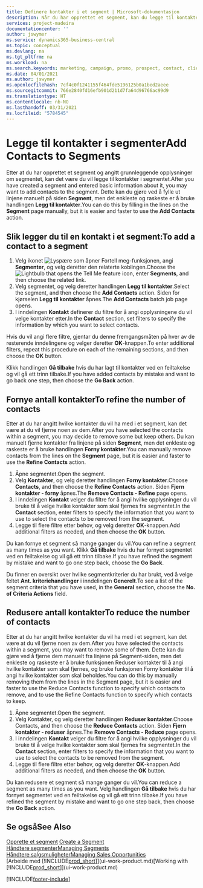 ```yaml
---
title: Definere kontakter i et segment | Microsoft-dokumentasjon
description: Når du har opprettet et segment, kan du legge til kontakter i segmentet, for eksempel som en del av en markedsføringskampanje rettet mot bestemte kunder eller klienter.
services: project-madeira
documentationcenter: ''
author: jswymer
ms.service: dynamics365-business-central
ms.topic: conceptual
ms.devlang: na
ms.tgt_pltfrm: na
ms.workload: na
ms.search.keywords: marketing, campaign, promo, prospect, contact, client, customer
ms.date: 04/01/2021
ms.author: jswymer
ms.openlocfilehash: 7cf4c0f1241155f464fde5196125b0a1bed2aeee
ms.sourcegitcommit: 766e2840fd16efb901d211d7fa64d96766ac99d9
ms.translationtype: HT
ms.contentlocale: nb-NO
ms.lasthandoff: 03/31/2021
ms.locfileid: "5784545"
---
```

# <a name="add-contacts-to-segments"></a><span data-ttu-id="a9b0d-103">Legge til kontakter i segmenter</span><span class="sxs-lookup"><span data-stu-id="a9b0d-103">Add Contacts to Segments</span></span>
<span data-ttu-id="a9b0d-104">Etter at du har opprettet et segment og angitt grunnleggende opplysninger om segmentet, kan det være du vil legge til kontakter i segmentet.</span><span class="sxs-lookup"><span data-stu-id="a9b0d-104">After you have created a segment and entered basic information about it, you may want to add contacts to the segment.</span></span> <span data-ttu-id="a9b0d-105">Dette kan du gjøre ved å fylle ut linjene manuelt på siden **Segment**, men det enkleste og raskeste er å bruke handlingen **Legg til kontakter**.</span><span class="sxs-lookup"><span data-stu-id="a9b0d-105">You can do this by filling in the lines on the **Segment** page manually, but it is easier and faster to use the **Add Contacts** action.</span></span>

## <a name="to-add-a-contact-to-a-segment"></a><span data-ttu-id="a9b0d-106">Slik legger du til en kontakt i et segment:</span><span class="sxs-lookup"><span data-stu-id="a9b0d-106">To add a contact to a segment</span></span>
1. <span data-ttu-id="a9b0d-107">Velg ikonet ![Lyspære som åpner Fortell meg-funksjonen](media/ui-search/search_small.png "Fortell hva du vil gjøre"), angi **Segmenter**, og velg deretter den relaterte koblingen.</span><span class="sxs-lookup"><span data-stu-id="a9b0d-107">Choose the ![Lightbulb that opens the Tell Me feature](media/ui-search/search_small.png "Tell me what you want to do") icon, enter **Segments**, and then choose the related link.</span></span>  
2. <span data-ttu-id="a9b0d-108">Velg segmentet, og velg deretter handlingen **Legg til kontakter**.</span><span class="sxs-lookup"><span data-stu-id="a9b0d-108">Select the segment, and then choose the **Add Contacts** action.</span></span> <span data-ttu-id="a9b0d-109">Siden for kjørselen **Legg til kontakter** åpnes.</span><span class="sxs-lookup"><span data-stu-id="a9b0d-109">The **Add Contacts** batch job page opens.</span></span>
3. <span data-ttu-id="a9b0d-110">I inndelingen **Kontakt** definerer du filtre for å angi opplysningene du vil velge kontakter etter.</span><span class="sxs-lookup"><span data-stu-id="a9b0d-110">In the **Contact** section, set filters to specify the information by which you want to select contacts.</span></span>

<span data-ttu-id="a9b0d-111">Hvis du vil angi flere filtre, gjentar du denne fremgangsmåten på hver av de resterende inndelingene og velger deretter **OK**-knappen.</span><span class="sxs-lookup"><span data-stu-id="a9b0d-111">To enter additional filters, repeat this procedure on each of the remaining sections, and then choose the **OK** button.</span></span>

<span data-ttu-id="a9b0d-112">Klikk handlingen **Gå tilbake** hvis du har lagt til kontakter ved en feiltakelse og vil gå ett trinn tilbake.</span><span class="sxs-lookup"><span data-stu-id="a9b0d-112">If you have added contacts by mistake and want to go back one step, then choose the **Go Back** action.</span></span>

## <a name="to-refine-the-number-of-contacts"></a><span data-ttu-id="a9b0d-113">Fornye antall kontakter</span><span class="sxs-lookup"><span data-stu-id="a9b0d-113">To refine the number of contacts</span></span>
<span data-ttu-id="a9b0d-114">Etter at du har angitt hvilke kontakter du vil ha med i et segment, kan det være at du vil fjerne noen av dem.</span><span class="sxs-lookup"><span data-stu-id="a9b0d-114">After you have selected the contacts within a segment, you may decide to remove some but keep others.</span></span> <span data-ttu-id="a9b0d-115">Du kan manuelt fjerne kontakter fra linjene på siden **Segment**, men det enkleste og raskeste er å bruke handlingen **Forny kontakter**.</span><span class="sxs-lookup"><span data-stu-id="a9b0d-115">You can manually remove contacts from the lines on the **Segment** page, but it is easier and faster to use the **Refine Contacts** action.</span></span>

1. <span data-ttu-id="a9b0d-116">Åpne segmentet.</span><span class="sxs-lookup"><span data-stu-id="a9b0d-116">Open the segment.</span></span>
2. <span data-ttu-id="a9b0d-117">Velg **Kontakter**, og velg deretter handlingen **Forny kontakter**.</span><span class="sxs-lookup"><span data-stu-id="a9b0d-117">Choose **Contacts**, and then choose the **Refine Contacts** action.</span></span> <span data-ttu-id="a9b0d-118">Siden **Fjern kontakter - forny** åpnes.</span><span class="sxs-lookup"><span data-stu-id="a9b0d-118">The **Remove Contacts - Refine** page opens.</span></span>
3. <span data-ttu-id="a9b0d-119">I inndelingen **Kontakt** velger du filtre for å angi hvilke opplysninger du vil bruke til å velge hvilke kontakter som skal fjernes fra segmentet.</span><span class="sxs-lookup"><span data-stu-id="a9b0d-119">In the **Contact** section, enter filters to specify the information that you want to use to select the contacts to be removed from the segment.</span></span>
4. <span data-ttu-id="a9b0d-120">Legge til flere filtre etter behov, og velg deretter **OK**-knappen.</span><span class="sxs-lookup"><span data-stu-id="a9b0d-120">Add additional filters as needed, and then choose the **OK** button.</span></span>

<span data-ttu-id="a9b0d-121">Du kan fornye et segment så mange ganger du vil.</span><span class="sxs-lookup"><span data-stu-id="a9b0d-121">You can refine a segment as many times as you want.</span></span> <span data-ttu-id="a9b0d-122">Klikk **Gå tilbake** hvis du har fornyet segmentet ved en feiltakelse og vil gå ett trinn tilbake.</span><span class="sxs-lookup"><span data-stu-id="a9b0d-122">If you have refined the segment by mistake and want to go one step back, choose the **Go Back**.</span></span>

<span data-ttu-id="a9b0d-123">Du finner en oversikt over hvilke segmentkriterier du har brukt, ved å velge feltet **Ant. kriteriehandlinger** i inndelingen **Generelt**.</span><span class="sxs-lookup"><span data-stu-id="a9b0d-123">To see a list of the segment criteria that you have used, in the **General** section, choose the **No. of Criteria Actions** field.</span></span>

## <a name="to-reduce-the-number-of-contacts"></a><span data-ttu-id="a9b0d-124">Redusere antall kontakter</span><span class="sxs-lookup"><span data-stu-id="a9b0d-124">To reduce the number of contacts</span></span>
<span data-ttu-id="a9b0d-125">Etter at du har angitt hvilke kontakter du vil ha med i et segment, kan det være at du vil fjerne noen av dem.</span><span class="sxs-lookup"><span data-stu-id="a9b0d-125">After you have selected the contacts within a segment, you may want to remove some of them.</span></span> <span data-ttu-id="a9b0d-126">Dette kan du gjøre ved å fjerne dem manuelt fra linjene på Segment-siden, men det enkleste og raskeste er å bruke funksjonen Reduser kontakter til å angi hvilke kontakter som skal fjernes, og bruke funksjonen Forny kontakter til å angi hvilke kontakter som skal beholdes.</span><span class="sxs-lookup"><span data-stu-id="a9b0d-126">You can do this by manually removing them from the lines in the Segment page, but it is easier and faster to use the Reduce Contacts function to specify which contacts to remove, and to use the Refine Contacts function to specify which contacts to keep.</span></span>

1. <span data-ttu-id="a9b0d-127">Åpne segmentet.</span><span class="sxs-lookup"><span data-stu-id="a9b0d-127">Open the segment.</span></span>
2. <span data-ttu-id="a9b0d-128">Velg Kontakter, og velg deretter handlingen **Reduser kontakter**.</span><span class="sxs-lookup"><span data-stu-id="a9b0d-128">Choose Contacts, and then choose the **Reduce Contacts** action.</span></span> <span data-ttu-id="a9b0d-129">Siden **Fjern kontakter - reduser** åpnes.</span><span class="sxs-lookup"><span data-stu-id="a9b0d-129">The **Remove Contacts - Reduce** page opens.</span></span>
3. <span data-ttu-id="a9b0d-130">I inndelingen **Kontakt** velger du filtre for å angi hvilke opplysninger du vil bruke til å velge hvilke kontakter som skal fjernes fra segmentet.</span><span class="sxs-lookup"><span data-stu-id="a9b0d-130">In the **Contact** section, enter filters to specify the information that you want to use to select the contacts to be removed from the segment.</span></span>
4. <span data-ttu-id="a9b0d-131">Legge til flere filtre etter behov, og velg deretter **OK**-knappen.</span><span class="sxs-lookup"><span data-stu-id="a9b0d-131">Add additional filters as needed, and then choose the **OK** button.</span></span>

<span data-ttu-id="a9b0d-132">Du kan redusere et segment så mange ganger du vil.</span><span class="sxs-lookup"><span data-stu-id="a9b0d-132">You can reduce a segment as many times as you want.</span></span> <span data-ttu-id="a9b0d-133">Velg handlingen **Gå tilbake** hvis du har fornyet segmentet ved en feiltakelse og vil gå ett trinn tilbake.</span><span class="sxs-lookup"><span data-stu-id="a9b0d-133">If you have refined the segment by mistake and want to go one step back, then choose the **Go Back** action.</span></span>

## <a name="see-also"></a><span data-ttu-id="a9b0d-134">Se også</span><span class="sxs-lookup"><span data-stu-id="a9b0d-134">See Also</span></span>
<span data-ttu-id="a9b0d-135">[Opprette et segment](marketing-how-create-segment.md) </span><span class="sxs-lookup"><span data-stu-id="a9b0d-135">[Create a Segment](marketing-how-create-segment.md) </span></span>  
[<span data-ttu-id="a9b0d-136">Håndtere segmenter</span><span class="sxs-lookup"><span data-stu-id="a9b0d-136">Managing Segments</span></span>](marketing-segments.md)  
[<span data-ttu-id="a9b0d-137">Håndtere salgsmuligheter</span><span class="sxs-lookup"><span data-stu-id="a9b0d-137">Managing Sales Opportunities</span></span>](marketing-manage-sales-opportunities.md)  
<span data-ttu-id="a9b0d-138">[Arbeide med [!INCLUDE[prod_short](includes/prod_short.md)]](ui-work-product.md)</span><span class="sxs-lookup"><span data-stu-id="a9b0d-138">[Working with [!INCLUDE[prod_short](includes/prod_short.md)]](ui-work-product.md)</span></span>  


[!INCLUDE[footer-include](includes/footer-banner.md)]